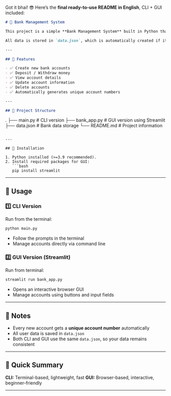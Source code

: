Got it bhai! 😎 Here’s the **final ready-to-use README in English**, CLI + GUI included:

```markdown
# 🏦 Bank Management System

This project is a simple **Bank Management System** built in Python that provides both **CLI (Command Line Interface)** and **GUI (Graphical User Interface)** versions.  

All data is stored in `data.json`, which is automatically created if it doesn’t exist in the folder.

---

## 🔹 Features

- ✅ Create new bank accounts
- ✅ Deposit / Withdraw money
- ✅ View account details
- ✅ Update account information
- ✅ Delete accounts
- ✅ Automatically generates unique account numbers

---

## 🔹 Project Structure

```

.
├── main.py        # CLI version
├── bank_app.py    # GUI version using Streamlit
├── data.json      # Bank data storage
└── README.md      # Project information

````

---

## 🔹 Installation

1. Python installed (>=3.9 recommended).  
2. Install required packages for GUI:  
   ```bash
   pip install streamlit
````

---

## 🔹 Usage

### 1️⃣ CLI Version

Run from the terminal:

```bash
python main.py
```

* Follow the prompts in the terminal
* Manage accounts directly via command line

### 2️⃣ GUI Version (Streamlit)

Run from terminal:

```bash
streamlit run bank_app.py
```

* Opens an interactive browser GUI
* Manage accounts using buttons and input fields

---

## 🔹 Notes

* Every new account gets a **unique account number** automatically
* All user data is saved in `data.json`
* Both CLI and GUI use the same `data.json`, so your data remains consistent

---

## 🔹 Quick Summary

**CLI:** Terminal-based, lightweight, fast
**GUI:** Browser-based, interactive, beginner-friendly

---

 

 
